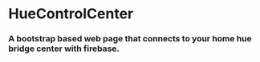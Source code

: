 # HueControlCenter
### A bootstrap based web page that connects to your home hue bridge center with firebase.

